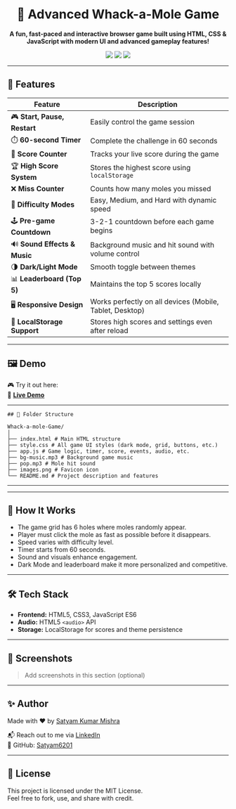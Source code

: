 <h1 align="center">🎯 Advanced Whack-a-Mole Game</h1>

<p align="center">
  <b>A fun, fast-paced and interactive browser game built using HTML, CSS & JavaScript with modern UI and advanced gameplay features!</b>
</p>

<p align="center">
  <a href="https://whack-a-mole-game-one.vercel.app/" target="_blank"><img src="https://img.shields.io/badge/🔴 Live-Demo-green?style=for-the-badge" /></a>
  <a href="https://github.com/Satyam6201/Whack-a-mole-Game" target="_blank"><img src="https://img.shields.io/badge/💻 Source-Code-blue?style=for-the-badge" /></a>
  <a href="https://www.linkedin.com/in/satyam-kumar-mishra-9bb980291/" target="_blank"><img src="https://img.shields.io/badge/📇 Connect-LinkedIn-0A66C2?style=for-the-badge&logo=linkedin" /></a>
</p>

---

## 🚀 Features

| Feature | Description |
|--------|-------------|
| 🎮 **Start, Pause, Restart** | Easily control the game session |
| ⏱️ **60-second Timer** | Complete the challenge in 60 seconds |
| 🎯 **Score Counter** | Tracks your live score during the game |
| 🏆 **High Score System** | Stores the highest score using `localStorage` |
| ❌ **Miss Counter** | Counts how many moles you missed |
| 🔦 **Difficulty Modes** | Easy, Medium, and Hard with dynamic speed |
| 🕹️ **Pre-game Countdown** | 3-2-1 countdown before each game begins |
| 🔊 **Sound Effects & Music** | Background music and hit sound with volume control |
| 🌗 **Dark/Light Mode** | Smooth toggle between themes |
| 📊 **Leaderboard (Top 5)** | Maintains the top 5 scores locally |
| 🖥️ **Responsive Design** | Works perfectly on all devices (Mobile, Tablet, Desktop) |
| 🔐 **LocalStorage Support** | Stores high scores and settings even after reload |

---

## 🖼️ Demo

🎮 Try it out here:  
🔗 **[Live Demo](https://whack-a-mole-game-one.vercel.app/)**

---
```
## 📁 Folder Structure

Whack-a-mole-Game/
│
├── index.html # Main HTML structure
├── style.css # All game UI styles (dark mode, grid, buttons, etc.)
├── app.js # Game logic, timer, score, events, audio, etc.
├── bg-music.mp3 # Background game music
├── pop.mp3 # Mole hit sound
├── images.png # Favicon icon
└── README.md # Project description and features
```
---


---

## 🧠 How It Works

- The game grid has 6 holes where moles randomly appear.
- Player must click the mole as fast as possible before it disappears.
- Speed varies with difficulty level.
- Timer starts from 60 seconds.
- Sound and visuals enhance engagement.
- Dark Mode and leaderboard make it more personalized and competitive.

---

## 🛠️ Tech Stack

- **Frontend:** HTML5, CSS3, JavaScript ES6
- **Audio:** HTML5 `<audio>` API
- **Storage:** LocalStorage for scores and theme persistence

---

## 📸 Screenshots

> Add screenshots in this section (optional)

---

## ✨ Author

Made with ❤️ by [Satyam Kumar Mishra](https://www.linkedin.com/in/satyam-kumar-mishra-9bb980291/)

📬 Reach out to me via [LinkedIn](https://www.linkedin.com/in/satyam-kumar-mishra-9bb980291/)  
🔗 GitHub: [Satyam6201](https://github.com/Satyam6201)

---

## 📜 License

This project is licensed under the MIT License.  
Feel free to fork, use, and share with credit.

